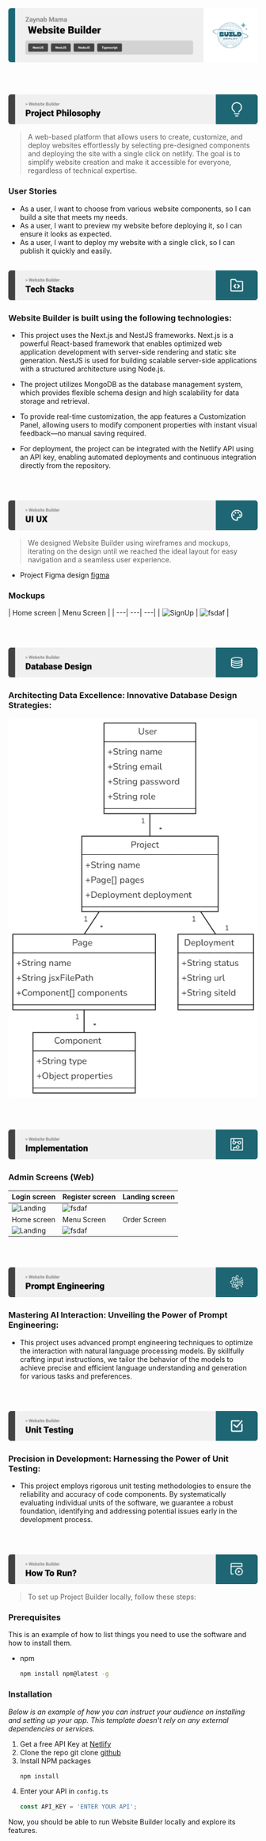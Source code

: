 <img src="./readme/title1.svg"/>

<br><br>

<!-- project philosophy -->
<img src="./readme/title2.svg"/>

> A web-based platform that allows users to create, customize, and deploy websites effortlessly by selecting pre-designed components and deploying the site with a single click on netlify. The goal is to simplify website creation and make it accessible for everyone, regardless of technical expertise.


### User Stories
- As a user, I want to choose from various website components, so I can build a site that meets my needs.
- As a user, I want to preview my website before deploying it, so I can ensure it looks as expected.
- As a user, I want to deploy my website with a single click, so I can publish it quickly and easily.
<br><br>
<!-- Tech stack -->
<img src="./readme/title3.svg"/>

###  Website Builder is built using the following technologies:

- This project uses the Next.js and NestJS frameworks. Next.js is a powerful React-based framework that enables optimized web application development with server-side rendering and static site generation. NestJS is used for building scalable server-side applications with a structured architecture using Node.js.

- The project utilizes MongoDB as the database management system, which provides flexible schema design and high scalability for data storage and retrieval.

- To provide real-time customization, the app features a Customization Panel, allowing users to modify component properties with instant visual feedback—no manual saving required.

- For deployment, the project can be integrated with the Netlify API using an API key, enabling automated deployments and continuous integration directly from the repository.


<br><br>
<!-- UI UX -->
<img src="./readme/title4.svg"/>


> We designed Website Builder using wireframes and mockups, iterating on the design until we reached the ideal layout for easy navigation and a seamless user experience.

- Project Figma design [figma](https://www.figma.com/file/LsuOx5Wnh5YTGSEtrgvz4l/Purrfect-Pals?type=design&node-id=257%3A79&mode=design&t=adzbABt5hbb91ucZ-1)


### Mockups
| Home screen  | Menu Screen |
| ---| ---| ---|
| ![SignUp](./readme/.png) | ![fsdaf](./readme/demo/1440x1024.png) |

<br><br>

<!-- Database Design -->
<img src="./readme/title5.svg"/>

###  Architecting Data Excellence: Innovative Database Design Strategies:

<img src="./readme/image.png"/>


<br><br>


<!-- Implementation -->
<img src="./readme/title6.svg"/>


### Admin Screens (Web)
| Login screen  | Register screen |  Landing screen |
| ---| ---| ---|
| ![Landing](./readme/demo/1440x1024.png) | ![fsdaf](./readme/demo/1440x1024.png) |
| Home screen  | Menu Screen | Order Screen |
| ![Landing](./readme/demo/1440x1024.png) | ![fsdaf](./readme/demo/1440x1024.png) |

<br><br>


<!-- Prompt Engineering -->
<img src="./readme/title7.svg"/>

###  Mastering AI Interaction: Unveiling the Power of Prompt Engineering:

- This project uses advanced prompt engineering techniques to optimize the interaction with natural language processing models. By skillfully crafting input instructions, we tailor the behavior of the models to achieve precise and efficient language understanding and generation for various tasks and preferences.

<br><br>



<!-- Unit Testing -->
<img src="./readme/title9.svg"/>

###  Precision in Development: Harnessing the Power of Unit Testing:

- This project employs rigorous unit testing methodologies to ensure the reliability and accuracy of code components. By systematically evaluating individual units of the software, we guarantee a robust foundation, identifying and addressing potential issues early in the development process.

<br><br>


<!-- How to run -->
<img src="./readme/title10.svg"/>

> To set up Project Builder  locally, follow these steps:

### Prerequisites

This is an example of how to list things you need to use the software and how to install them.
* npm
  ```sh
  npm install npm@latest -g
  ```

### Installation

_Below is an example of how you can instruct your audience on installing and setting up your app. This template doesn't rely on any external dependencies or services._

1. Get a free API Key at [Netlify](https://docs.netlify.com/api/get-started/)
2. Clone the repo
   git clone [github](git@github.com:Zaynabmama/WebsiteBuilder.git)
3. Install NPM packages
   ```sh
   npm install
   ```
4. Enter your API in `config.ts`
   ```js
   const API_KEY = 'ENTER YOUR API';
   ```

Now, you should be able to run Website Builder locally and explore its features.
